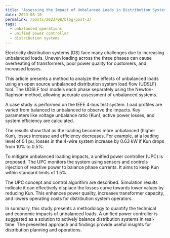 ```yaml
---
title: 'Assessing the Impact of Unbalanced Loads in Distribution Systems using Unified Power Controller'
date: 2023-08-10
permalink: /posts/2023/08/blog-post-3/
tags:
  - unbalanced operations
  - unified power controller
  - distribution systems
---
```



Electricity distribution systems (DS) face many challenges due to increasing unbalanced loads. Uneven loading across the three phases can cause overheating of transformers, poor power quality for customers, and increased losses.

This article presents a method to analyze the effects of unbalanced loads using an open source unbalanced distribution system load flow (UDSLF) tool. The UDSLF tool models each phase separately using the Newton-Raphson method, allowing accurate assessment of unbalanced systems.

A case study is performed on the IEEE 4-bus test system. Load profiles are varied from balanced to unbalanced to observe the impacts. Key parameters like voltage unbalance ratio (Kun), active power losses, and system efficiency are calculated.

The results show that as the loading becomes more unbalanced (higher Kun), losses increase and efficiency decreases. For example, at a loading level of 0.1 pu, losses in the 4-wire system increase by 0.63 kW if Kun drops from 10% to 0.5%.

To mitigate unbalanced loading impacts, a unified power controller (UPC) is proposed. The UPC monitors the system using sensors and controls injection of reactive power to balance phase currents. It aims to keep Kun within standard limits of 1.5%.

The UPC concept and control algorithm are described. Simulation results indicate it can effectively displace the losses curve towards lower values by reducing Kun. This enhances power quality, increases transformer capacity, and lowers operating costs for distribution system operators.

In summary, this study presents a methodology to quantify the technical and economic impacts of unbalanced loads. A unified power controller is suggested as a solution to actively balance distribution systems in real-time. The presented approach and findings provide useful insights for distribution planning and operations.
